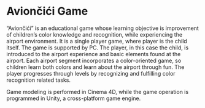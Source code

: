 # Aviončići Game

“Aviončići” is an educational game whose learning objective is improvement of children’s color knowledge and recognition, while experiencing the airport environment. It is a single player game, where player is the child itself. The game is supported by PC.  The player, in this case the child, is introduced to the airport experience and basic elements found at the airport. Each airport segment incorporates a color-oriented game, so children learn both colors and learn about the airport through fun. The player progresses through levels by recognizing and fulfilling color recognition related tasks. 

Game modeling is performed in Cinema 4D, while the game operation is programmed in Unity, a cross-platform game engine.
